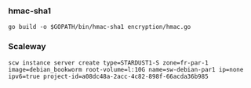### hmac-sha1

```shell
go build -o $GOPATH/bin/hmac-sha1 encryption/hmac.go
```

### Scaleway

```shell
scw instance server create type=STARDUST1-S zone=fr-par-1 image=debian_bookworm root-volume=l:10G name=sw-debian-par1 ip=none ipv6=true project-id=a08dc48a-2acc-4c82-898f-66acda36b985
```
